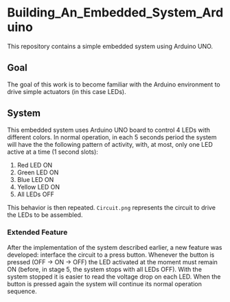 # Building_An_Embedded_System_Arduino
This repository contains a simple embedded system using Arduino UNO.

## Goal
The goal of this work is to become familiar with the Arduino environment to drive simple actuators (in this case LEDs).

## System
This embedded system uses Arduino UNO board to control 4 LEDs with different colors. In normal operation, in each 5 seconds period the system will have the the following pattern of activity, with, at most, only one LED active at a time (1 second slots):

1. Red LED ON
2. Green LED ON
3. Blue LED ON
4. Yellow LED ON
5. All LEDs OFF

This behavior is then repeated. ```Circuit.png``` represents the circuit to drive the LEDs to be assembled. 

### Extended Feature
After the implementation of the system described earlier, a new feature was developed: interface the circuit to a press button. Whenever the button is pressed (OFF → ON → OFF) the LED activated at the moment must remain ON (before, in stage 5, the system stops with all LEDs OFF). With the system stopped it is easier to read the voltage drop on each LED. When the button is pressed again the system will continue its normal operation sequence.
